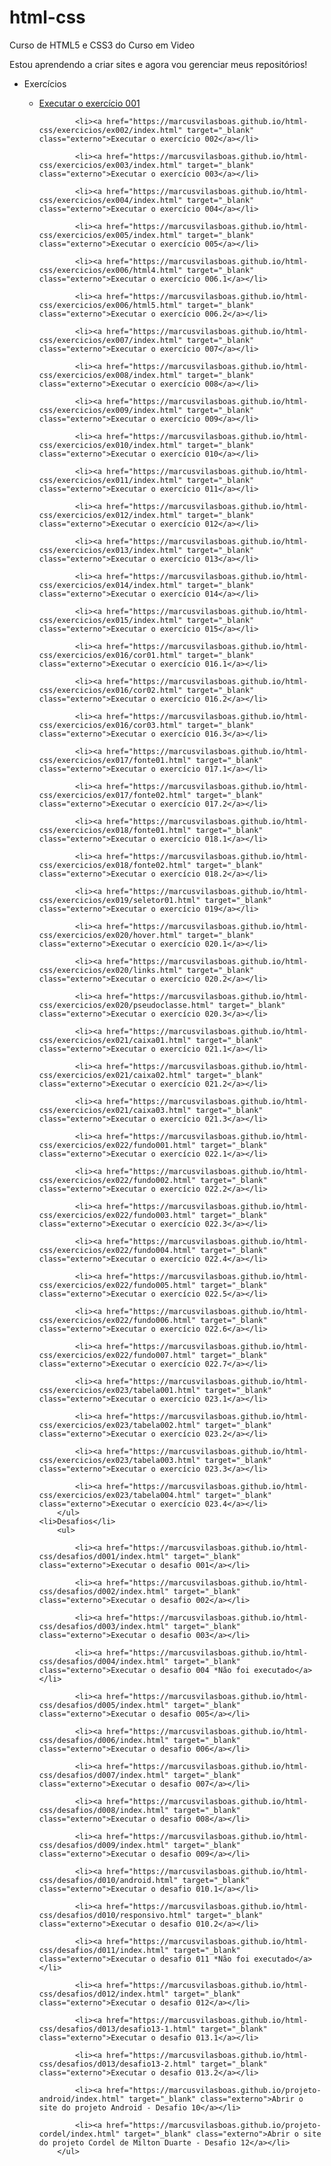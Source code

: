 # html-css
 Curso de HTML5 e CSS3 do Curso em Video

 Estou aprendendo a criar sites e agora vou gerenciar meus repositórios!

<ul>
    <li>Exercícios</li>
        <ul>
            <li><a href="https://marcusvilasboas.github.io/html-css/exercicios/ex001/index.html" target="_blank" class="externo">Executar o exercício 001</a></li>
            
            <li><a href="https://marcusvilasboas.github.io/html-css/exercicios/ex002/index.html" target="_blank" class="externo">Executar o exercício 002</a></li>
            
            <li><a href="https://marcusvilasboas.github.io/html-css/exercicios/ex003/index.html" target="_blank" class="externo">Executar o exercício 003</a></li>
            
            <li><a href="https://marcusvilasboas.github.io/html-css/exercicios/ex004/index.html" target="_blank" class="externo">Executar o exercício 004</a></li>
            
            <li><a href="https://marcusvilasboas.github.io/html-css/exercicios/ex005/index.html" target="_blank" class="externo">Executar o exercício 005</a></li>
            
            <li><a href="https://marcusvilasboas.github.io/html-css/exercicios/ex006/html4.html" target="_blank" class="externo">Executar o exercício 006.1</a></li>
            
            <li><a href="https://marcusvilasboas.github.io/html-css/exercicios/ex006/html5.html" target="_blank" class="externo">Executar o exercício 006.2</a></li>
            
            <li><a href="https://marcusvilasboas.github.io/html-css/exercicios/ex007/index.html" target="_blank" class="externo">Executar o exercício 007</a></li>
            
            <li><a href="https://marcusvilasboas.github.io/html-css/exercicios/ex008/index.html" target="_blank" class="externo">Executar o exercício 008</a></li>
            
            <li><a href="https://marcusvilasboas.github.io/html-css/exercicios/ex009/index.html" target="_blank" class="externo">Executar o exercício 009</a></li>
            
            <li><a href="https://marcusvilasboas.github.io/html-css/exercicios/ex010/index.html" target="_blank" class="externo">Executar o exercício 010</a></li>
            
            <li><a href="https://marcusvilasboas.github.io/html-css/exercicios/ex011/index.html" target="_blank" class="externo">Executar o exercício 011</a></li>
            
            <li><a href="https://marcusvilasboas.github.io/html-css/exercicios/ex012/index.html" target="_blank" class="externo">Executar o exercício 012</a></li>
            
            <li><a href="https://marcusvilasboas.github.io/html-css/exercicios/ex013/index.html" target="_blank" class="externo">Executar o exercício 013</a></li>
            
            <li><a href="https://marcusvilasboas.github.io/html-css/exercicios/ex014/index.html" target="_blank" class="externo">Executar o exercício 014</a></li>
            
            <li><a href="https://marcusvilasboas.github.io/html-css/exercicios/ex015/index.html" target="_blank" class="externo">Executar o exercício 015</a></li>
            
            <li><a href="https://marcusvilasboas.github.io/html-css/exercicios/ex016/cor01.html" target="_blank" class="externo">Executar o exercício 016.1</a></li>
            
            <li><a href="https://marcusvilasboas.github.io/html-css/exercicios/ex016/cor02.html" target="_blank" class="externo">Executar o exercício 016.2</a></li>
            
            <li><a href="https://marcusvilasboas.github.io/html-css/exercicios/ex016/cor03.html" target="_blank" class="externo">Executar o exercício 016.3</a></li>
            
            <li><a href="https://marcusvilasboas.github.io/html-css/exercicios/ex017/fonte01.html" target="_blank" class="externo">Executar o exercício 017.1</a></li>
            
            <li><a href="https://marcusvilasboas.github.io/html-css/exercicios/ex017/fonte02.html" target="_blank" class="externo">Executar o exercício 017.2</a></li>
            
            <li><a href="https://marcusvilasboas.github.io/html-css/exercicios/ex018/fonte01.html" target="_blank" class="externo">Executar o exercício 018.1</a></li>
            
            <li><a href="https://marcusvilasboas.github.io/html-css/exercicios/ex018/fonte02.html" target="_blank" class="externo">Executar o exercício 018.2</a></li>
            
            <li><a href="https://marcusvilasboas.github.io/html-css/exercicios/ex019/seletor01.html" target="_blank" class="externo">Executar o exercício 019</a></li>
            
            <li><a href="https://marcusvilasboas.github.io/html-css/exercicios/ex020/hover.html" target="_blank" class="externo">Executar o exercício 020.1</a></li>
            
            <li><a href="https://marcusvilasboas.github.io/html-css/exercicios/ex020/links.html" target="_blank" class="externo">Executar o exercício 020.2</a></li>
            
            <li><a href="https://marcusvilasboas.github.io/html-css/exercicios/ex020/pseudoclasse.html" target="_blank" class="externo">Executar o exercício 020.3</a></li>
            
            <li><a href="https://marcusvilasboas.github.io/html-css/exercicios/ex021/caixa01.html" target="_blank" class="externo">Executar o exercício 021.1</a></li>
            
            <li><a href="https://marcusvilasboas.github.io/html-css/exercicios/ex021/caixa02.html" target="_blank" class="externo">Executar o exercício 021.2</a></li>
            
            <li><a href="https://marcusvilasboas.github.io/html-css/exercicios/ex021/caixa03.html" target="_blank" class="externo">Executar o exercício 021.3</a></li>

            <li><a href="https://marcusvilasboas.github.io/html-css/exercicios/ex022/fundo001.html" target="_blank" class="externo">Executar o exercício 022.1</a></li>

            <li><a href="https://marcusvilasboas.github.io/html-css/exercicios/ex022/fundo002.html" target="_blank" class="externo">Executar o exercício 022.2</a></li>

            <li><a href="https://marcusvilasboas.github.io/html-css/exercicios/ex022/fundo003.html" target="_blank" class="externo">Executar o exercício 022.3</a></li>

            <li><a href="https://marcusvilasboas.github.io/html-css/exercicios/ex022/fundo004.html" target="_blank" class="externo">Executar o exercício 022.4</a></li>

            <li><a href="https://marcusvilasboas.github.io/html-css/exercicios/ex022/fundo005.html" target="_blank" class="externo">Executar o exercício 022.5</a></li>

            <li><a href="https://marcusvilasboas.github.io/html-css/exercicios/ex022/fundo006.html" target="_blank" class="externo">Executar o exercício 022.6</a></li>

            <li><a href="https://marcusvilasboas.github.io/html-css/exercicios/ex022/fundo007.html" target="_blank" class="externo">Executar o exercício 022.7</a></li>

            <li><a href="https://marcusvilasboas.github.io/html-css/exercicios/ex023/tabela001.html" target="_blank" class="externo">Executar o exercício 023.1</a></li>

            <li><a href="https://marcusvilasboas.github.io/html-css/exercicios/ex023/tabela002.html" target="_blank" class="externo">Executar o exercício 023.2</a></li>

            <li><a href="https://marcusvilasboas.github.io/html-css/exercicios/ex023/tabela003.html" target="_blank" class="externo">Executar o exercício 023.3</a></li>

            <li><a href="https://marcusvilasboas.github.io/html-css/exercicios/ex023/tabela004.html" target="_blank" class="externo">Executar o exercício 023.4</a></li>
        </ul>
    <li>Desafios</li>
        <ul>

            <li><a href="https://marcusvilasboas.github.io/html-css/desafios/d001/index.html" target="_blank" class="externo">Executar o desafio 001</a></li>

            <li><a href="https://marcusvilasboas.github.io/html-css/desafios/d002/index.html" target="_blank" class="externo">Executar o desafio 002</a></li>

            <li><a href="https://marcusvilasboas.github.io/html-css/desafios/d003/index.html" target="_blank" class="externo">Executar o desafio 003</a></li>

            <li><a href="https://marcusvilasboas.github.io/html-css/desafios/d004/index.html" target="_blank" class="externo">Executar o desafio 004 *Não foi executado</a></li>

            <li><a href="https://marcusvilasboas.github.io/html-css/desafios/d005/index.html" target="_blank" class="externo">Executar o desafio 005</a></li>

            <li><a href="https://marcusvilasboas.github.io/html-css/desafios/d006/index.html" target="_blank" class="externo">Executar o desafio 006</a></li>

            <li><a href="https://marcusvilasboas.github.io/html-css/desafios/d007/index.html" target="_blank" class="externo">Executar o desafio 007</a></li>

            <li><a href="https://marcusvilasboas.github.io/html-css/desafios/d008/index.html" target="_blank" class="externo">Executar o desafio 008</a></li>

            <li><a href="https://marcusvilasboas.github.io/html-css/desafios/d009/index.html" target="_blank" class="externo">Executar o desafio 009</a></li>

            <li><a href="https://marcusvilasboas.github.io/html-css/desafios/d010/android.html" target="_blank" class="externo">Executar o desafio 010.1</a></li>

            <li><a href="https://marcusvilasboas.github.io/html-css/desafios/d010/responsivo.html" target="_blank" class="externo">Executar o desafio 010.2</a></li>

            <li><a href="https://marcusvilasboas.github.io/html-css/desafios/d011/index.html" target="_blank" class="externo">Executar o desafio 011 *Não foi executado</a></li>

            <li><a href="https://marcusvilasboas.github.io/html-css/desafios/d012/index.html" target="_blank" class="externo">Executar o desafio 012</a></li>

            <li><a href="https://marcusvilasboas.github.io/html-css/desafios/d013/desafio13-1.html" target="_blank" class="externo">Executar o desafio 013.1</a></li>

            <li><a href="https://marcusvilasboas.github.io/html-css/desafios/d013/desafio13-2.html" target="_blank" class="externo">Executar o desafio 013.2</a></li>

            <li><a href="https://marcusvilasboas.github.io/projeto-android/index.html" target="_blank" class="externo">Abrir o site do projeto Android - Desafio 10</a></li>

            <li><a href="https://marcusvilasboas.github.io/projeto-cordel/index.html" target="_blank" class="externo">Abrir o site do projeto Cordel de Milton Duarte - Desafio 12</a></li>
        </ul>
</ul>